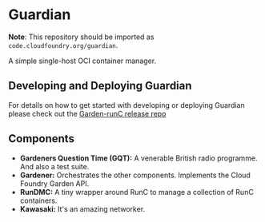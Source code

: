 # Guardian

**Note**: This repository should be imported as `code.cloudfoundry.org/guardian`.

A simple single-host OCI container manager.

## Developing and Deploying Guardian

For details on how to get started with developing or deploying Guardian please check out the
[Garden-runC release repo](https://github.com/cloudfoundry/garden-runc-release/blob/master/README.md)

## Components

 - **Gardeners Question Time (GQT):** A venerable British radio programme. And also a test suite.
 - **Gardener:** Orchestrates the other components. Implements the Cloud Foundry Garden API. 
 - **RunDMC:** A tiny wrapper around RunC to manage a collection of RunC containers.
 - **Kawasaki:** It's an amazing networker.
